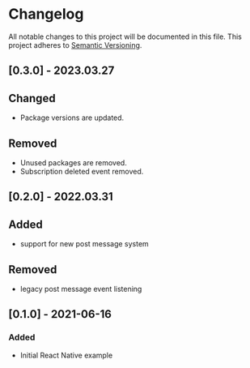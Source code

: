 # Changelog

All notable changes to this project will be documented in this file.
This project adheres to [Semantic Versioning](http://semver.org/).

## [0.3.0] - 2023.03.27

## Changed

- Package versions are updated.

## Removed

- Unused packages are removed.
- Subscription deleted event removed.

## [0.2.0] - 2022.03.31

## Added

- support for new post message system

## Removed

- legacy post message event listening

## [0.1.0] - 2021-06-16

### Added

- Initial React Native example
